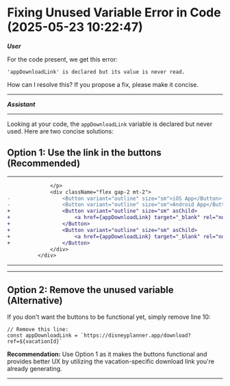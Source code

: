 <!-- Generated by SpecStory -->

# Fixing Unused Variable Error in Code (2025-05-23 10:22:47)

_**User**_

For the code present, we get this error:
```
'appDownloadLink' is declared but its value is never read.
```
How can I resolve this? If you propose a fix, please make it concise.

---

_**Assistant**_



---

Looking at your code, the `appDownloadLink` variable is declared but never used. Here are two concise solutions:

## Option 1: Use the link in the buttons (Recommended)

---

```diff
              </p>
              <div className="flex gap-2 mt-2">
-                 <Button variant="outline" size="sm">iOS App</Button>
-                 <Button variant="outline" size="sm">Android App</Button>
+                 <Button variant="outline" size="sm" asChild>
+                     <a href={appDownloadLink} target="_blank" rel="noopener noreferrer">iOS App</a>
+                 </Button>
+                 <Button variant="outline" size="sm" asChild>
+                     <a href={appDownloadLink} target="_blank" rel="noopener noreferrer">Android App</a>
+                 </Button>
              </div>
          </div>
```

---



---

## Option 2: Remove the unused variable (Alternative)

If you don't want the buttons to be functional yet, simply remove line 10:

```tsx
// Remove this line:
const appDownloadLink = `https://disneyplanner.app/download?ref=${vacationId}`
```

**Recommendation:** Use Option 1 as it makes the buttons functional and provides better UX by utilizing the vacation-specific download link you're already generating.

---

